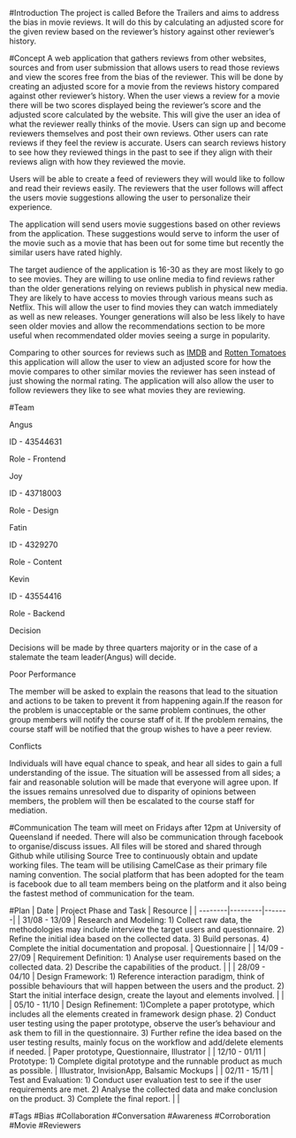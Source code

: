 #Introduction
The project is called Before the Trailers and aims to address the bias in movie reviews. It will do this by calculating an adjusted score for the given review based on the reviewer’s history against other reviewer’s history.

#Concept
A web application that gathers reviews from other websites, sources and from user submission that allows users to read those reviews and view the scores free from the bias of the reviewer. This will be done by creating an adjusted score for a movie from the reviews history compared against other reviewer’s history. When the user views a review for a movie there will be two scores displayed being the reviewer’s score and the adjusted score calculated by the website. This will give the user an idea of what the reviewer really thinks of the movie. Users can sign up and become reviewers themselves and post their own reviews. Other users can rate reviews if they feel the review is accurate. Users can search reviews history to see how they reviewed things in the past to see if they align with their reviews align with how they reviewed the movie.

Users will be able to create a feed of reviewers they will would like to follow and read their reviews easily. The reviewers that the user follows will affect the users movie suggestions allowing the user to personalize their experience.

The application will send users movie suggestions based on other reviews from the application. These suggestions would serve to inform the user of the movie such as a movie that has been out for some time but recently the similar users have rated highly. 

The target audience of the application is 16-30 as they are most likely to go to see movies. They are willing to use online media to find reviews rather than the older generations relying on reviews publish in physical new media. They are likely to have access to movies through various means such as Netflix. This will allow the user to find movies they can watch immediately  as well as new releases. Younger generations will also be less likely to have seen older movies and allow the recommendations section to be more useful when recommendated older movies seeing a surge in popularity.

Comparing to other sources for reviews such as [IMDB](http://www.imdb.com/) and [Rotten Tomatoes](https://www.rottentomatoes.com/) this application will allow the user to view an adjusted score for how the movie compares to other similar movies the reviewer has seen instead of just showing the normal rating. The application will also allow the user to follow reviewers they like to see what movies they are reviewing.

#Team

Angus

ID - 43544631

Role - Frontend

Joy

ID - 43718003

Role - Design

Fatin

ID - 4329270

Role - Content

Kevin

ID - 43554416

Role - Backend

Decision

Decisions will be made by three quarters majority or in the case of a stalemate the team leader(Angus) will decide. 

Poor Performance

The member will be asked to explain the reasons that lead to the situation and actions to be taken to prevent it from happening again.If the reason for the problem is unacceptable or the same problem continues, the other group members will notify the course staff of it. If the problem remains, the course staff will be notified that the group wishes to have a peer review.

Conflicts

Individuals will have equal chance to speak, and hear all sides to gain a full understanding of the issue. The situation will be assessed from all sides; a fair and reasonable solution will be made that everyone will agree upon. If the issues remains unresolved due to disparity of opinions between members, the problem will then be escalated to the course staff for mediation.

#Communication
The team will meet on Fridays after 12pm at University of Queensland if needed. There will also be communication through facebook to organise/discuss issues. All files will be stored and shared through Github while utilising Source Tree to continuously obtain and update working files. The team will be utilising CamelCase as their primary file naming convention. The social platform that has been adopted for the team is facebook due to all team members being on the platform and it also being the fastest method of communication for the team.

#Plan
| Date    | Project Phase and Task    | Resource |
| --------|---------|-------|
| 31/08 - 13/09 | Research and Modeling: 1) Collect raw data, the methodologies may include interview the target users and questionnaire. 2) Refine the initial idea based on the collected data. 3) Build personas. 4) Complete the initial documentation and proposal.   | Questionnaire    |
| 14/09 - 27/09 | Requirement Definition: 1) Analyse user requirements based on the collected data. 2) Describe the capabilities of the product.   |     |
| 28/09 - 04/10 | Design Framework: 1) Reference interaction paradigm, think of possible behaviours that will happen between the users and the product. 2) Start the initial interface design, create the layout and elements involved.   |     |
| 05/10 - 11/10 | Design Refinement: 1)Complete a paper prototype, which includes all the elements created in framework design phase. 2) Conduct user testing using the paper prototype, observe the user’s behaviour and ask them to fill in the questionnaire. 3) Further refine the idea based on the user testing results, mainly focus on the workflow and add/delete elements if needed.   | Paper prototype, Questionnaire, Illustrator    |
| 12/10 - 01/11 | Prototype: 1) Complete digital prototype and the runnable product as much as possible.   | Illustrator, InvisionApp, Balsamic Mockups    |
| 02/11 - 15/11 | Test and Evaluation: 1) Conduct user evaluation test to see if the user requirements are met. 2) Analyse the collected data and make conclusion on the product. 3) Complete the final report.   |     |

#Tags
\#Bias \#Collaboration \#Conversation \#Awareness \#Corroboration
\#Movie \#Reviewers
